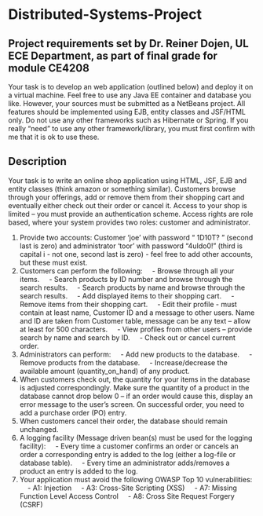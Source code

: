 # Distributed-Systems-Project
## Project requirements set by Dr. Reiner Dojen, UL ECE Department, as part of final grade for module CE4208

Your task is to develop an web application (outlined below) and deploy it on a virtual machine. Feel
free to use any Java EE container and database you like. However, your sources must be submitted as
a NetBeans project. All features should be implemented using EJB, entity classes and JSF/HTML only.
Do not use any other frameworks such as Hibernate or Spring. If you really “need” to use any other
framework/library, you must first confirm with me that it is ok to use these.

## Description
Your task is to write an online shop application using HTML, JSF, EJB and entity classes (think amazon
or something similar). Customers browse through your offerings, add or remove them from their
shopping cart and eventually either check out their order or cancel it. Access to your shop is limited –
you must provide an authentication scheme. Access rights are role based, where your system provides
two roles: customer and administrator.
1. Provide two accounts: Customer ‘joe’ with password “ 1D10T? ” (second last is zero) and
administrator ‘toor’ with password “4uIdo0!” (third is capital i - not one, second last is zero) - feel
free to add other accounts, but these must exist.
2. Customers can perform the following:
  &nbsp;&nbsp;&nbsp;&nbsp;- Browse through all your items.
  &nbsp;&nbsp;&nbsp;&nbsp;- Search products by ID number and browse through the search results.
  &nbsp;&nbsp;&nbsp;&nbsp;- Search products by name and browse through the search results.
  &nbsp;&nbsp;&nbsp;&nbsp;- Add displayed items to their shopping cart.
  &nbsp;&nbsp;&nbsp;&nbsp;- Remove items from their shopping cart.
  &nbsp;&nbsp;&nbsp;&nbsp;- Edit their profile - must contain at least name, Customer ID and a message to other users.
  Name and ID are taken from Customer table, message can be any text – allow at least for
  500 characters.
  &nbsp;&nbsp;&nbsp;&nbsp;- View profiles from other users – provide search by name and search by ID.
  &nbsp;&nbsp;&nbsp;&nbsp;- Check out or cancel current order.
3. Administrators can perform:
  &nbsp;&nbsp;&nbsp;&nbsp;- Add new products to the database.
  &nbsp;&nbsp;&nbsp;&nbsp;- Remove products from the database.
  &nbsp;&nbsp;&nbsp;&nbsp;- Increase/decrease the available amount (quantity_on_hand) of any product.
4. When customers check out, the quantity for your items in the database is adjusted
correspondingly. Make sure the quantity of a product in the database cannot drop below 0 – if an
order would cause this, display an error message to the user’s screen. On successful order, you
need to add a purchase order (PO) entry.
5. When customers cancel their order, the database should remain unchanged.
6. A logging facility (Message driven bean(s) must be used for the logging facility):
  &nbsp;&nbsp;&nbsp;&nbsp;- Every time a customer confirms an order or cancels an order a corresponding entry is
  added to the log (either a log-file or database table).
  &nbsp;&nbsp;&nbsp;&nbsp;- Every time an administrator adds/removes a product an entry is added to the log.
7. Your application must avoid the following OWASP Top 10 vulnerabilities:
  &nbsp;&nbsp;&nbsp;&nbsp;- A1: Injection
  &nbsp;&nbsp;&nbsp;&nbsp;- A3: Cross-Site Scripting (XSS)
  &nbsp;&nbsp;&nbsp;&nbsp;- A7: Missing Function Level Access Control
  &nbsp;&nbsp;&nbsp;&nbsp;- A8: Cross Site Request Forgery (CSRF)

